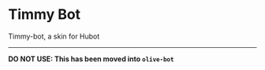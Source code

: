 # Timmy Bot

Timmy-bot, a skin for Hubot

---

**DO NOT USE: This has been moved into `olive-bot`**
